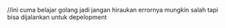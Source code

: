 //ini cuma belajar golang jadi jangan hiraukan errornya mungkin salah tapi bisa dijalankan untuk depelopment